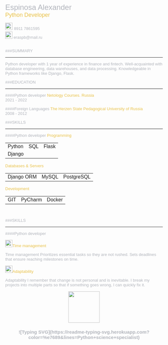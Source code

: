 

<font size="5" color="b2b5bc" face="Arial">Espinosa Alexander<br>
<font size="4" color="e8c149" face="Arial">Python Developer<br>

<image src="/telephone2.png" width = "23">
<font size="2" color="b2b5bc" face="Arial">8911 7861595</h3><br>

<image src="/images/email.png" width = "23">
<font size="2" color="b2b5bc" face="Arial">eraspb@mail.ru</h3><br>

<br>

###SUMMARY
________________________________________________
Python developer with 1 year of experience in finance and fintech.
Well-acquainted with database engineering, data warehouses, and data processing.
Knowledgeable in Python frameworks like Django, Flask. 

###EDUCATION
________________________________________________
####Python developer
<font size="2" color="e8c149" face="Arial">Netology Courses. Russia</font></h3><br>
2021 - 2022


####Foreign Languages
<font size="2" color="e8c149" face="Arial">The Herzen State Pedagogical University of Russia</font></h3><br>
2008 - 2012  <br>


###SKILLS
________________________________________________
####Python developer
<font size="2" color="e8c149" face="Arial">Programming</font></h3><br>


|            |            |       |
|------------|:----------:|------:|
| Python     |    SQL     | Flask |
| Django     |  |    |

<font size="2" color="e8c149" face="Arial">Databases & Servers</font></h3><br>

|            |       |       |
|------------|:-----:|------:|
| Django ORM | MySQL | PostgreSQL |

<font size="2" color="e8c149" face="Arial">Development</font></h3><br>

|            |         |        |
|------------|:-------:|-------:|
| GIT        | PyCharm | Docker |

<br>

###SKILLS
________________________________________________
####Python developer

<image src="/images/clock2.png" width = "23"><font size="2" color="e8c149" face="Arial">Time management</font></h3><br>

Time management
Prioritizes essential tasks so they are not rushed. Sets deadlines that ensure reaching milestones on time.
<br>

<image src="/images/rings.png" width = "23"><font size="2" color="e8c149" face="Arial">Adaptability</font></h3><br>

Adaptability
I remember that change is not personal and is inevitable. I break my projects into multiple parts so that if something goes wrong, I can quickly fix it.





<div id="header" align="center">
    <img src="https://media.giphy.com/media/M9gbBd9nbDrOTu1Mqx/giphy.gif" width="100"/>
</div>


<h3 align="center">![Typing SVG](https://readme-typing-svg.herokuapp.com?color=%e7689&lines=Python+science+specialist)</h3>



